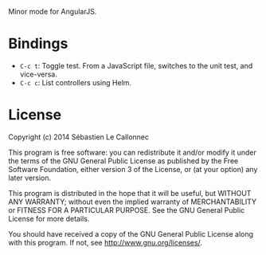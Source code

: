Minor mode for AngularJS.

# Bindings

- `C-c t`: Toggle test.  From a JavaScript file, switches to the unit
  test, and vice-versa.
- `C-c c`: List controllers using Helm.

# License

Copyright (c) 2014 Sébastien Le Callonnec

This program is free software: you can redistribute it and/or modify
it under the terms of the GNU General Public License as published by
the Free Software Foundation, either version 3 of the License, or
(at your option) any later version.

This program is distributed in the hope that it will be useful,
but WITHOUT ANY WARRANTY; without even the implied warranty of
MERCHANTABILITY or FITNESS FOR A PARTICULAR PURPOSE.  See the
GNU General Public License for more details.

You should have received a copy of the GNU General Public License
along with this program.  If not, see <http://www.gnu.org/licenses/>.
